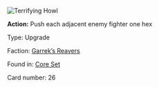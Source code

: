 
![Terrifying Howl](https://warhammerunderworlds.com/wp-content/uploads/sites/6/2017/12/026_ENG-Terrifying-Howl.png)

<b>Action:</b> Push each adjacent enemy fighter one hex

Type: Upgrade

Faction: [Garrek’s Reavers](/factions/garreks-reavers.md)

Found in: [Core Set](/locations/core-set.md)

Card number: 26
